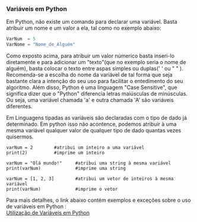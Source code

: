 ### Variáveis em Python

Em Python, não existe um comando para declarar uma variável. Basta atribuir um nome e um valor a ela, tal como no exemplo abaixo:  
```python
VarNum  = 5  
VarNome = "Nome_de_Alguém"  
```
 Como exposto acima, para atribuir um valor númerico basta inseri-lo diretamente e para adicionar um "texto"(que no exemplo seria o nome de alguém), basta colocar o texto entre aspas simples ou duplas(' '  ou "  " ).  
Recomenda-se a escolha do nome da variável de tal forma que seja bastante clara a intenção do seu uso para facilitar o entedimento do seu algoritmo. Além disso, Python é uma linguagem "Case Sensitive", que significa dizer que o "Python" diferencia letras maiúsculas de minúsculas. Ou seja, uma variável chamada 'a' e outra chamada 'A' são variáveis diferentes.  

Em Linguagens tipadas as variáveis são declaradas com o tipo de dado já determinado. Em python isso não acontence, podemos atribuir à uma mesma variável qualquer valor de qualquer tipo de dado quantas vezes quisermos.

```
varNum = 2        #atribui um inteiro a uma variável
print(2)          #imprime um inteiro

varNum = "Olá mundo!"     #atribui uma string à mesma variável
print(varNum)             #imprime uma string

varNum = [1, 2, 3]        #atribui um vetor de inteiros à mesma variável
print(varNum)             #imprime o vetor
``` 


 Para mais detalhes, o link abaixo contém exemplos e exceções sobre o uso de variáveis em Python :  
 [Utilização de Variáveis em Python](https://www.explorandoti.com.br/o-que-sao-variaveis-e-como-funcionam-no-python-3/)  
